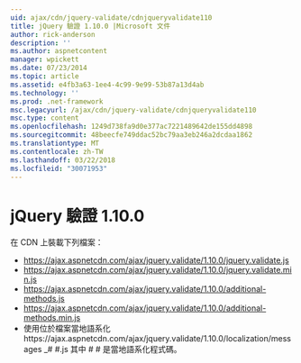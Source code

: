 ```yaml
---
uid: ajax/cdn/jquery-validate/cdnjqueryvalidate110
title: jQuery 驗證 1.10.0 |Microsoft 文件
author: rick-anderson
description: ''
ms.author: aspnetcontent
manager: wpickett
ms.date: 07/23/2014
ms.topic: article
ms.assetid: e4fb3a63-1ee4-4c99-9e99-53b87a13d4ab
ms.technology: ''
ms.prod: .net-framework
msc.legacyurl: /ajax/cdn/jquery-validate/cdnjqueryvalidate110
msc.type: content
ms.openlocfilehash: 1249d738fa9d0e377ac7221489642de155dd4898
ms.sourcegitcommit: 48beecfe749ddac52bc79aa3eb246a2dcdaa1862
ms.translationtype: MT
ms.contentlocale: zh-TW
ms.lasthandoff: 03/22/2018
ms.locfileid: "30071953"
---
```

<a name="jquery-validation-1100"></a>jQuery 驗證 1.10.0
====================
在 CDN 上裝載下列檔案：

- https://ajax.aspnetcdn.com/ajax/jquery.validate/1.10.0/jquery.validate.js
- https://ajax.aspnetcdn.com/ajax/jquery.validate/1.10.0/jquery.validate.min.js
- https://ajax.aspnetcdn.com/ajax/jquery.validate/1.10.0/additional-methods.js
- https://ajax.aspnetcdn.com/ajax/jquery.validate/1.10.0/additional-methods.min.js
- 使用位於檔案當地語系化https://ajax.aspnetcdn.com/ajax/jquery.validate/1.10.0/localization/messages \_# #.js 其中 # # 是當地語系化程式碼。
